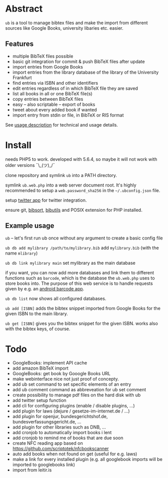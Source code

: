 # Abstract

`ub` is a tool to manage bibtex files and make the import from different sources
like Google Books, university libaries etc. easier.

## Features

* multiple BibTeX files possible
* basic git integration for commit & push BibTeX files after update
* import entries from Google Books
* import entries from the library database of the library of the University Frankfurt
* find entries via ISBN and other identifiers
* edit entries regardless of in which BibTeX file they are saved
* list all books in all or one BibTeX file(s)
* copy entries between BibTeX files
* easy – also scriptable – export of books
* tweet about every added book if wanted
* import entry from stdin or file, in BibTeX or RIS format

See [usage description](ub.usage.txt) for technical and usage details.

# Install

needs PHP5 to work. developed with 5.6.4, so maybe it will not work with older versions ¯\\\_(ツ)\_/¯

clone repository and symlink `ub` into a PATH directory.

symlink `ub.web.php` into a web server document root. It's highly recommended to setup a `web.password_sha256` in the `~/.ubconfig.json` file.

setup [twitter app](https://apps.twitter.com) for twitter integration.

ensure git, [bibsort](http://ftp.math.utah.edu/pub/bibsort/), [bibutils](http://bibutils.refbase.org/) and POSIX extension for PHP installed.

## Example usage

`ub` – let's first run ub once without any argument to create a basic config file

`ub db add mylibrary /path/to/mylibrary.bib` add `mylibrary.bib` (with the name `mlibrary`) 

`ub db link mylibrary main` set mylibrary as the main database

if you want, you can now add more databases and link them to different functions such as `barcode`, which is the database the `ub.web.php` uses to store books into. The purpose of this web service is to handle requests given by e.g. an [android barcode app](https://play.google.com/store/apps/details?id=com.google.zxing.client.android).

`ub db list` now shows all configured databases.

`ub add [ISBN]` adds the bibtex snippet imported from Google Books for the given ISBN to the main library.

`ub get [ISBN]` gives you the bibtex snippet for the given ISBN. works also with the bibtex keys, of course.

# Todo

* GoogleBooks: implement API cache
* add amazon BibTeX import
* GoogleBooks: get book by Gooogle Books URL
* make webinterface nice not just proof of concepty.
* add ub set command to set specific elements of an entry
* add ub comment command as abbreveation for ub set comment
* create possibility to manage pdf files on the hard disk with ub
* add twitter setup function
* add cli for configuring plugins (enable / disable plugins, …)
* add plugin for laws (dejure / gesetze-im-internet.de / …)
* add plugin for openjur, bundesgerichtshof.de, bundesverfassungsgericht.de, …
* add plugin for other libraries such as DNB, …
* add cronjob to automatically import books i lent
* add cronjob to remind me of books that are due soon 
* create NFC reading app based on https://github.com/scriptotek/nfcbookscanner
* auto add books when not found on get (useful for e.g. laws)
* make a link for every installed plugin (e.g. all googlebook imports will be imported to googlebooks link)
* import from leitir.is
 
